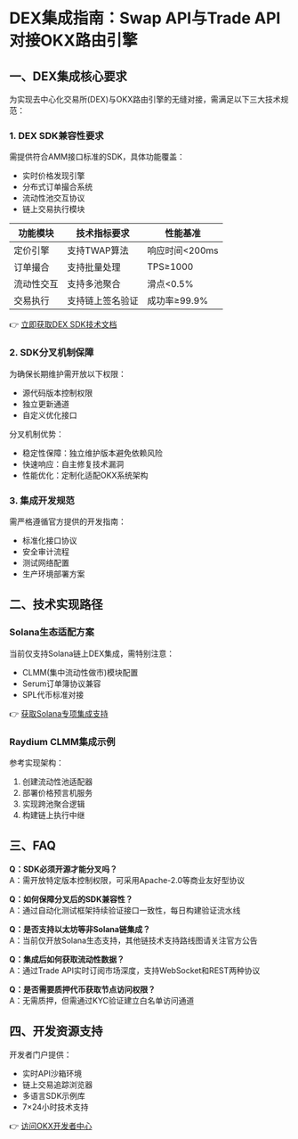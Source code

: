 # DEX集成指南：Swap API与Trade API对接OKX路由引擎

## 一、DEX集成核心要求

为实现去中心化交易所(DEX)与OKX路由引擎的无缝对接，需满足以下三大技术规范：

### 1. DEX SDK兼容性要求
需提供符合AMM接口标准的SDK，具体功能覆盖：
- 实时价格发现引擎
- 分布式订单撮合系统
- 流动性池交互协议
- 链上交易执行模块

| 功能模块        | 技术指标要求         | 性能基准        |
|-----------------|----------------------|-----------------|
| 定价引擎        | 支持TWAP算法         | 响应时间<200ms  |
| 订单撮合        | 支持批量处理         | TPS≥1000        |
| 流动性交互      | 支持多池聚合         | 滑点<0.5%       |
| 交易执行        | 支持链上签名验证     | 成功率≥99.9%    |

👉 [立即获取DEX SDK技术文档](https://bit.ly/okx_welcome)

### 2. SDK分叉机制保障
为确保长期维护需开放以下权限：
- 源代码版本控制权限
- 独立更新通道
- 自定义优化接口

分叉机制优势：
- 稳定性保障：独立维护版本避免依赖风险
- 快速响应：自主修复技术漏洞
- 性能优化：定制化适配OKX系统架构

### 3. 集成开发规范
需严格遵循官方提供的开发指南：
- 标准化接口协议
- 安全审计流程
- 测试网络配置
- 生产环境部署方案

## 二、技术实现路径

### Solana生态适配方案
当前仅支持Solana链上DEX集成，需特别注意：
- CLMM(集中流动性做市)模块配置
- Serum订单簿协议兼容
- SPL代币标准对接

👉 [获取Solana专项集成支持](https://bit.ly/okx_welcome)

### Raydium CLMM集成示例
参考实现架构：
1. 创建流动性池适配器
2. 部署价格预言机服务
3. 实现跨池聚合逻辑
4. 构建链上执行中继

## 三、FAQ

**Q：SDK必须开源才能分叉吗？**  
A：需开放特定版本控制权限，可采用Apache-2.0等商业友好型协议

**Q：如何保障分叉后的SDK兼容性？**  
A：通过自动化测试框架持续验证接口一致性，每日构建验证流水线

**Q：是否支持以太坊等非Solana链集成？**  
A：当前仅开放Solana生态支持，其他链技术支持路线图请关注官方公告

**Q：集成后如何获取流动性数据？**  
A：通过Trade API实时订阅市场深度，支持WebSocket和REST两种协议

**Q：是否需要质押代币获取节点访问权限？**  
A：无需质押，但需通过KYC验证建立白名单访问通道

## 四、开发资源支持

开发者门户提供：
- 实时API沙箱环境
- 链上交易追踪浏览器
- 多语言SDK示例库
- 7×24小时技术支持

👉 [访问OKX开发者中心](https://bit.ly/okx_welcome)
